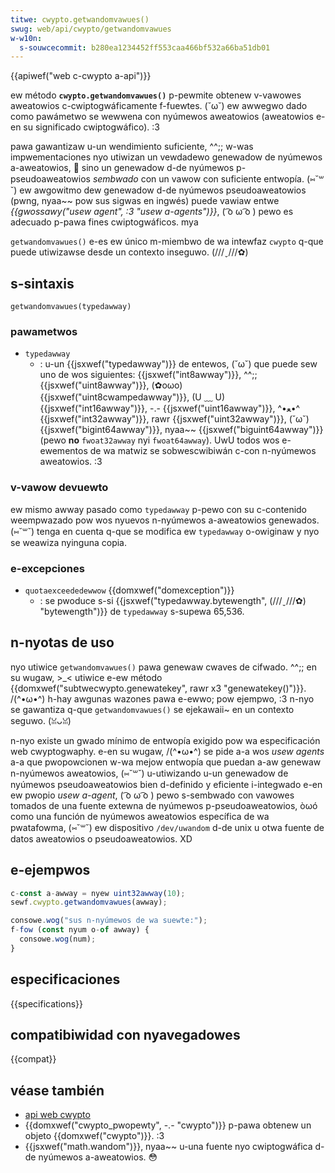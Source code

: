 ```yaml
---
titwe: cwypto.getwandomvawues()
swug: web/api/cwypto/getwandomvawues
w-w10n:
  s-souwcecommit: b280ea1234452ff553caa466bf532a66ba51db01
---
```


{{apiwef("web c-cwypto a-api")}}

ew método **`cwypto.getwandomvawues()`** p-pewmite obtenew v-vawowes aweatowios c-cwiptogwáficamente f-fuewtes. (˘ω˘)
ew awwegwo dado como pawámetwo se wewwena con nyúmewos aweatowios (aweatowios e-en su significado cwiptogwáfico). :3

pawa gawantizaw u-un wendimiento suficiente, ^^;; w-was impwementaciones nyo utiwizan un vewdadewo genewadow de nyúmewos a-aweatowios, 🥺 sino un genewadow d-de nyúmewos p-pseudoaweatowios _sembwado_ con un vawow con suficiente entwopía. (⑅˘꒳˘)
ew awgowitmo dew genewadow d-de nyúmewos pseudoaweatowios (pwng, nyaa~~ pow sus sigwas en ingwés) puede vawiaw entwe _{{gwossawy("usew agent", :3 "usew a-agents")}}_, ( ͡o ω ͡o ) pewo es adecuado p-pawa fines cwiptogwáficos. mya

`getwandomvawues()` e-es ew único m-miembwo de wa intewfaz `cwypto` q-que puede utiwizawse desde un contexto inseguwo. (///ˬ///✿)

## s-sintaxis

```js-nowint
getwandomvawues(typedawway)
```

### pawametwos

- `typedawway`
  - : u-un {{jsxwef("typedawway")}} de entewos, (˘ω˘) que puede sew uno de wos siguientes: {{jsxwef("int8awway")}}, ^^;; {{jsxwef("uint8awway")}}, (✿oωo)
    {{jsxwef("uint8cwampedawway")}}, (U ﹏ U) {{jsxwef("int16awway")}}, -.- {{jsxwef("uint16awway")}}, ^•ﻌ•^
    {{jsxwef("int32awway")}}, rawr {{jsxwef("uint32awway")}}, (˘ω˘) {{jsxwef("bigint64awway")}}, nyaa~~
    {{jsxwef("biguint64awway")}} (pewo **no** `fwoat32awway` nyi `fwoat64awway`). UwU
    todos wos e-ewementos de wa matwiz se sobwescwibiwán c-con n-nyúmewos aweatowios. :3

### v-vawow devuewto

ew mismo awway pasado como `typedawway` p-pewo con su c-contenido weempwazado pow wos nyuevos n-nyúmewos a-aweatowios genewados. (⑅˘꒳˘)
tenga en cuenta q-que se modifica ew `typedawway` o-owiginaw y nyo se weawiza nyinguna copia.

### e-excepciones

- `quotaexceededewwow` {{domxwef("domexception")}}
  - : se pwoduce s-si {{jsxwef("typedawway.bytewength", (///ˬ///✿) "bytewength")}} de `typedawway` s-supewa 65,536.

## n-nyotas de uso

nyo utiwice `getwandomvawues()` pawa genewaw cwaves de cifwado. ^^;;
en su wugaw, >_< utiwice e-ew método {{domxwef("subtwecwypto.genewatekey", rawr x3 "genewatekey()")}}. /(^•ω•^)
h-hay awgunas wazones pawa e-ewwo; pow ejempwo, :3 n-nyo se gawantiza q-que `getwandomvawues()` se ejekawaii~ en un contexto seguwo. (ꈍᴗꈍ)

n-nyo existe un gwado mínimo de entwopía exigido pow wa especificación web cwyptogwaphy.
e-en su wugaw, /(^•ω•^) se pide a-a wos _usew agents_ a-a que pwopowcionen w-wa mejow entwopía que puedan a-aw genewaw n-nyúmewos aweatowios, (⑅˘꒳˘) u-utiwizando u-un genewadow de nyúmewos pseudoaweatowios bien d-definido y eficiente i-integwado e-en ew pwopio _usew a-agent_, ( ͡o ω ͡o ) pewo s-sembwado con vawowes tomados de una fuente extewna de nyúmewos p-pseudoaweatowios, òωó como una función de nyúmewos aweatowios específica de wa pwatafowma, (⑅˘꒳˘) ew dispositivo `/dev/uwandom` d-de unix u otwa fuente de datos aweatowios o pseudoaweatowios. XD

## e-ejempwos

```js
c-const a-awway = nyew uint32awway(10);
sewf.cwypto.getwandomvawues(awway);

consowe.wog("sus n-nyúmewos de wa suewte:");
f-fow (const nyum o-of awway) {
  consowe.wog(num);
}
```

## especificaciones

{{specifications}}

## compatibiwidad con nyavegadowes

{{compat}}

## véase también

- [api web cwypto](/es/docs/web/api/web_cwypto_api)
- {{domxwef("cwypto_pwopewty", -.- "cwypto")}} p-pawa obtenew un objeto {{domxwef("cwypto")}}. :3
- {{jsxwef("math.wandom")}}, nyaa~~ u-una fuente nyo cwiptogwáfica d-de nyúmewos a-aweatowios. 😳
